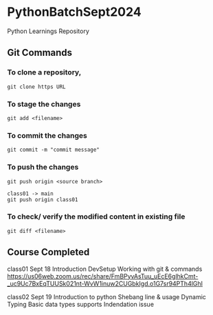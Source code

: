 # PythonBatchSept2024
Python Learnings Repository

## Git Commands

### To clone a repository,
    git clone https URL

### To stage the changes
    git add <filename>

### To commit the changes
    git commit -m "commit message"

### To push the changes
    git push origin <source branch>

    class01 -> main
    git push origin class01

### To check/ verify the modified content in existing file
    git diff <filename>    


## Course Completed

class01 Sept 18
Introduction
DevSetup
Working with git & commands
https://us06web.zoom.us/rec/share/FmBPyvAsTuu_uEcE6glhkCmt-_uc9Uc7BxEqTUUSk021nt-WvW1inuw2CUGbkIgd.o1G7sr94PTh4lGhI

class02 Sept 19
Introduction to python
Shebang line & usage
Dynamic Typing 
Basic data types supports
Indendation issue

